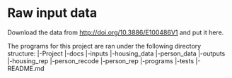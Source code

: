 # Raw input data
Download the data from http://doi.org/10.3886/E100486V1 and put it here.

The programs for this project are ran under the following directory structure:
|-Project
	|-docs
	|-inputs
		|-housing_data
		|-person_data
	|-outputs
		|-housing_rep
		|-person_recode
		|-person_rep
	|-programs
	|-tests
	|-README.md
